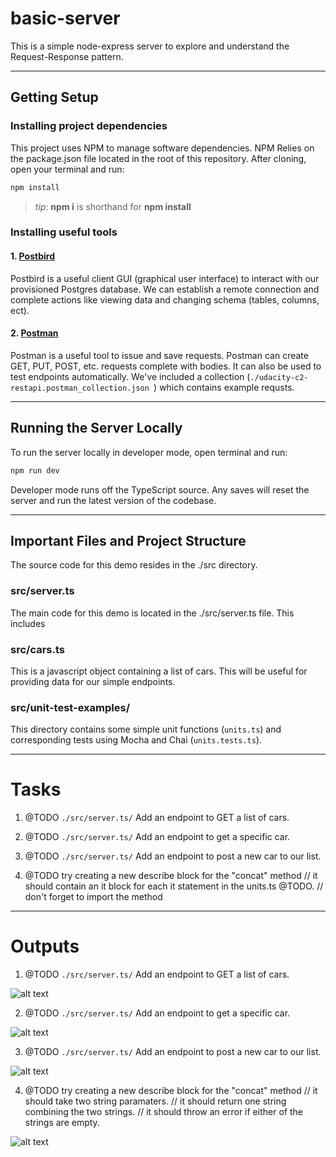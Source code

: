 # basic-server

This is a simple node-express server to explore and understand the Request-Response pattern.

***
## Getting Setup

### Installing project dependencies

This project uses NPM to manage software dependencies. NPM Relies on the package.json file located in the root of this repository. After cloning, open your terminal and run:
```bash
npm install
```
>_tip_: **npm i** is shorthand for **npm install**

### Installing useful tools
#### 1. [Postbird](https://github.com/paxa/postbird)
Postbird is a useful client GUI (graphical user interface) to interact with our provisioned Postgres database. We can establish a remote connection and complete actions like viewing data and changing schema (tables, columns, ect).

#### 2. [Postman](https://www.getpostman.com/downloads/)
Postman is a useful tool to issue and save requests. Postman can create GET, PUT, POST, etc. requests complete with bodies. It can also be used to test endpoints automatically. We've included a collection (`./udacity-c2-restapi.postman_collection.json `) which contains example requsts.

***

## Running the Server Locally
To run the server locally in developer mode, open terminal and run:
```bash
npm run dev
```

Developer mode runs off the TypeScript source. Any saves will reset the server and run the latest version of the codebase. 

***
## Important Files and Project Structure

The source code for this demo resides in the ./src directory.

### src/server.ts
The main code for this demo is located in the ./src/server.ts file. This includes 

### src/cars.ts
This is a javascript object containing a list of cars. This will be useful for providing data for our simple endpoints.

### src/unit-test-examples/
This directory contains some simple unit functions (`units.ts`) and corresponding tests using Mocha and Chai (`units.tests.ts`).

***
# Tasks
1. @TODO `./src/server.ts/`
Add an endpoint to GET a list of cars.

2. @TODO `./src/server.ts/` 
Add an endpoint to get a specific car.

3. @TODO `./src/server.ts/` 
Add an endpoint to post a new car to our list.

4. @TODO try creating a new describe block for the "concat" method
// it should contain an it block for each it statement in the units.ts @TODO.
// don't forget to import the method

***
# Outputs
1. @TODO `./src/server.ts/`
Add an endpoint to GET a list of cars.

![alt text](https://github.com/madhuri380/rest-typecsript/blob/master/output/Screenshot%202024-06-04%20at%2010.49.32%E2%80%AFAM.png)

2. @TODO `./src/server.ts/` 
Add an endpoint to get a specific car.

![alt text](https://github.com/madhuri380/rest-typecsript/blob/master/output/Screenshot%202024-06-04%20at%2010.52.49%E2%80%AFAM.png)

3. @TODO `./src/server.ts/` 
Add an endpoint to post a new car to our list.

![alt text](https://github.com/madhuri380/rest-typecsript/blob/master/output/Screenshot%202024-06-04%20at%2010.58.07%E2%80%AFAM.png)

4. @TODO try creating a new describe block for the "concat" method
// it should take two string paramaters.
// it should return one string combining the two strings.
// it should throw an error if either of the strings are empty.

![alt text](https://github.com/madhuri380/rest-typecsript/blob/master/output/Screenshot%202024-06-04%20at%207.26.08%E2%80%AFPM.png)


